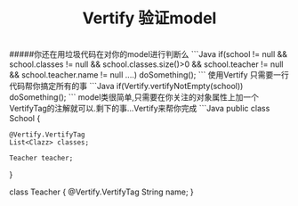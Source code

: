<h1 align="center">Vertify 验证model</h1><br>
#####你还在用垃圾代码在对你的model进行判断么
```Java
if(school != null && school.classes != null && school.classes.size()>0 && school.teacher != null && school.teacher.name != null ....)
  doSomething();
```
使用Vertify 只需要一行代码帮你搞定所有的事
```Java
if(Vertify.vertifyNotEmpty(school))
  doSomething();
```
model类很简单,只需要在你关注的对象属性上加一个VertifyTag的注解就可以.剩下的事...Vertify来帮你完成
```Java
  public class School {

    @Vertify.VertifyTag
    List<Clazz> classes;

    Teacher teacher;
  }

  class Teacher
  {
    @Vertify.VertifyTag
    String name;
  }
```


